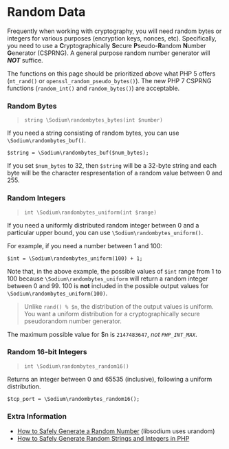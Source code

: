 # Random Data

Frequently when working with cryptography, you will need random bytes or integers
for various purposes (encryption keys, nonces, etc). Specifically, you need to
use a **C**ryptographically **S**ecure **P**seudo-**R**andom **N**umber **G**enerator
(CSPRNG). A general purpose random number generator will ***NOT*** suffice.

The functions on this page should be prioritized *above* what PHP 5 offers 
(`mt_rand()` or `openssl_random_pseudo_bytes()`). The new PHP 7 CSPRNG functions
(`random_int()` and `random_bytes()`) are acceptable.

<h3 id="randombytes-buf">Random Bytes</h3>

> `string \Sodium\randombytes_bytes(int $number)`

If you need a string consisting of random bytes, you can use `\Sodium\randombytes_buf()`.

    $string = \Sodium\randombytes_buf($num_bytes);

If you set `$num_bytes` to 32, then `$string` will be a 32-byte string and each
byte will be the character respresentation of a random value between 0 and 255.

<h3 id="randombytes-buf">Random Integers</h3>

> `int \Sodium\randombytes_uniform(int $range)`

If you need a uniformly distributed random integer between 0 and a particular
upper bound, you can use `\Sodium\randombytes_uniform()`.

For example, if you need a number between 1 and 100:

    $int = \Sodium\randombytes_uniform(100) + 1;

Note that, in the above example, the possible values of `$int` range from 1 to 
100 because `\Sodium\randombytes_uniform` will return a random integer between 0
and 99. 100 is **not** included in the possible output values for 
`\Sodium\randombytes_uniform(100)`.

> Unlike `rand() % $n`, the distribution of the output values is uniform. You
> want a uniform distribution for a cryptographically secure pseudorandom
> number generator.

The maximum possible value for $n is `2147483647`, *not `PHP_INT_MAX`*.

<h3 id="randombytes-buf">Random 16-bit Integers</h3>

> `int \Sodium\randombytes_random16()`

Returns an integer between 0 and 65535 (inclusive), following a uniform distribution.

    $tcp_port = \Sodium\randombytes_random16();

### Extra Information

* [How to Safely Generate a Random Number](http://sockpuppet.org/blog/2014/02/25/safely-generate-random-numbers/) (libsodium uses urandom)
* [How to Safely Generate Random Strings and Integers in PHP](https://paragonie.com/blog/2015/07/how-safely-generate-random-strings-and-integers-in-php)
